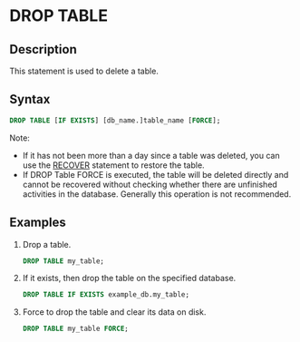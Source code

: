 # DROP TABLE

## Description

This statement is used to delete a table.

## Syntax

```sql
DROP TABLE [IF EXISTS] [db_name.]table_name [FORCE];
```

Note:

- If it has not been more than a day since a table was deleted, you can  use the [RECOVER](../data-definition/RECOVER.md) statement to restore the table.
- If DROP Table FORCE is executed, the table will be deleted directly and cannot be recovered without checking whether there are unfinished activities in the database.  Generally this operation is not recommended.

## Examples

1. Drop a table.

    ```sql
    DROP TABLE my_table;
    ```

2. If it exists, then drop the table on the specified database.

    ```sql
    DROP TABLE IF EXISTS example_db.my_table;
    ```

3. Force to drop the table and clear its data on disk.

    ```sql
    DROP TABLE my_table FORCE;
    ```
